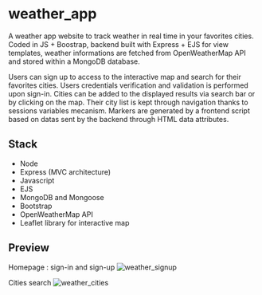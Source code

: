# weather_app

A weather app website to track weather in real time in your favorites cities.
Coded in JS + Boostrap, backend built with Express + EJS for view templates, weather informations are fetched from OpenWeatherMap API and stored within a MongoDB database.

Users can sign up to access to the interactive map and search for their favorites cities.
Users credentials verification and validation is performed upon sign-in.
Cities can be added to the displayed results via search bar or by clicking on the map.
Their city list is kept through navigation thanks to sessions variables mecanism.
Markers are generated by a frontend script based on datas sent by the backend through HTML data attributes.

## Stack

- Node
- Express (MVC architecture)
- Javascript
- EJS
- MongoDB and Mongoose
- Bootstrap
- OpenWeatherMap API
- Leaflet library for interactive map

## Preview

Homepage : sign-in and sign-up
![weather_signup](https://user-images.githubusercontent.com/99024395/189925570-c18a7be4-39cd-42f7-8e9c-c79208123b54.jpg)

Cities search
![weather_cities](https://user-images.githubusercontent.com/99024395/189925625-3367bcba-38b9-4f8f-8033-29a2d25f1a2a.jpg)
